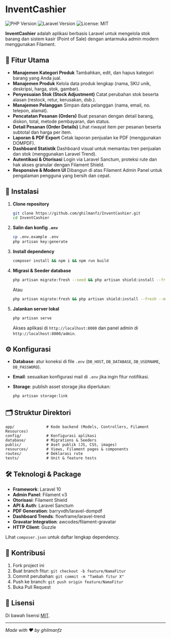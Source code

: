 # InventCashier

![PHP Version](https://img.shields.io/badge/php-8.1%2B-blue) ![Laravel Version](https://img.shields.io/badge/laravel-10.x-red) ![License: MIT](https://img.shields.io/badge/license-MIT-green)

**InventCashier** adalah aplikasi berbasis Laravel untuk mengelola stok barang dan sistem kasir (Point of Sale) dengan antarmuka admin modern menggunakan Filament.

## 🎯 Fitur Utama

* **Manajemen Kategori Produk**
  Tambahkan, edit, dan hapus kategori barang yang Anda jual.
* **Manajemen Produk**
  Kelola data produk lengkap (nama, SKU unik, deskripsi, harga, stok, gambar).
* **Penyesuaian Stok (Stock Adjustment)**
  Catat perubahan stok beserta alasan (restock, retur, kerusakan, dsb.).
* **Manajemen Pelanggan**
  Simpan data pelanggan (nama, email, no. telepon, alamat).
* **Pencatatan Pesanan (Orders)**
  Buat pesanan dengan detail barang, diskon, total, metode pembayaran, dan status.
* **Detail Pesanan (Order Details)**
  Lihat riwayat item per pesanan beserta subtotal dan harga per item.
* **Laporan & PDF Export**
  Cetak laporan penjualan ke PDF (menggunakan DOMPDF).
* **Dashboard Statistik**
  Dashboard visual untuk memantau tren penjualan dan stok (menggunakan Laravel Trend).
* **Autentikasi & Otorisasi**
  Login via Laravel Sanctum, proteksi rute dan hak akses granular dengan Filament Shield.
* **Responsive & Modern UI**
  Dibangun di atas Filament Admin Panel untuk pengalaman pengguna yang bersih dan cepat.

## 🚀 Instalasi

1. **Clone repository**

   ```bash
   git clone https://github.com/ghilmanfz/InventCashier.git
   cd InventCashier
   ```
2. **Salin dan konfig `.env`**

   ```bash
   cp .env.example .env
   php artisan key:generate
   ```
3. **Install dependency**

   ```bash
   composer install && npm i && npm run build
   ```
4. **Migrasi & Seeder database**

   ```bash
   php artisan migrate:fresh --seed && php artisan shield:install --fresh --minimal # (opsional, jika ingin menggunakan data dummy, nanti pilih user login di Terminal)
   ```
   Atau
   ```bash
   php artisan migrate:fresh && php artisan shield:install --fresh --minimal # (opsional, jika tidak ingin menggunakan data dummy, nanti bikin user untuk login di Terminal)
   ```

   
5. **Jalankan server lokal**

   ```bash
   php artisan serve
   ```

   Akses aplikasi di `http://localhost:8000` dan panel admin di `http://localhost:8000/admin`.

## ⚙️ Konfigurasi

* **Database**: atur koneksi di file `.env` (`DB_HOST`, `DB_DATABASE`, `DB_USERNAME`, `DB_PASSWORD`).
* **Email**: sesuaikan konfigurasi mail di `.env` jika ingin fitur notifikasi.
* **Storage**: publish asset storage jika diperlukan:

  ```bash
  php artisan storage:link
  ```

## 🗂️ Struktur Direktori

```
app/              # Kode backend (Models, Controllers, Filament Resources)
config/           # Konfigurasi aplikasi
database/         # Migrations & Seeders
public/           # Aset publik (JS, CSS, images)
resources/        # Views, Filament pages & components
routes/           # Deklarasi rute
tests/            # Unit & feature tests
```

## 🛠️ Teknologi & Package

* **Framework**: Laravel 10
* **Admin Panel**: Filament v3
* **Otorisasi**: Filament Shield
* **API & Auth**: Laravel Sanctum
* **PDF Generation**: barryvdh/laravel-dompdf
* **Dashboard Trends**: flowframe/laravel-trend
* **Gravatar Integration**: awcodes/filament-gravatar
* **HTTP Client**: Guzzle

Lihat `composer.json` untuk daftar lengkap dependency.

## 🤝 Kontribusi

1. Fork project ini
2. Buat branch fitur: `git checkout -b feature/NamaFitur`
3. Commit perubahan: `git commit -m "Tambah fitur X"`
4. Push ke branch: `git push origin feature/NamaFitur`
5. Buka Pull Request

## 📄 Lisensi

Di bawah lisensi [MIT](https://opensource.org/licenses/MIT).

---

*Made with ❤️ by ghilmanfz*
